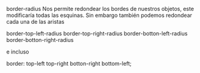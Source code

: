 border-radius
	Nos permite redondear los bordes de nuestros objetos, este modificaría todas las esquinas.
Sin embargo también podemos redondear cada una de las aristas

border-top-left-radius
border-top-right-radius
border-botton-left-radius
border-botton-right-radius

e incluso

border: top-left top-right botton-right bottom-left;

